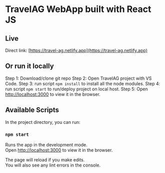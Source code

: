 # TravelAG WebApp built with React JS

## Live

Direct link: [https://travel-ag.netlify.app](https://travel-ag.netlify.app)

## Or run it locally

Step 1: Download/clone git repo
Step 2: Open TravelAG project with VS Code.
Step 3: run script `npm install` to install all the node modules.
Step 4: run script `npm start` to run/deploy project on local host.
Step 5: Open [http://localhost:3000](http://localhost:3000) to view it in the browser.

## Available Scripts

In the project directory, you can run:

### `npm start`

Runs the app in the development mode.\
Open [http://localhost:3000](http://localhost:3000) to view it in the browser.

The page will reload if you make edits.\
You will also see any lint errors in the console.
